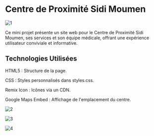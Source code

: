 # Centre de Proximité Sidi Moumen

![1](https://github.com/nouha-ech/centre-de-proximit-/assets/154752182/ec78f5c1-1763-43cf-830c-da752fcbb016)

Ce mini projet présente un site web pour le Centre de Proximité Sidi Moumen, ses services et son équipe médicale, offrant une expérience utilisateur conviviale et informative.

## Technologies Utilisées
HTML5 : Structure de la page.

CSS : Styles personnalisés dans styles.css.

Remix Icon : Icônes via un CDN.

Google Maps Embed : Affichage de l'emplacement du centre.

![2](https://github.com/nouha-ech/centre-de-proximit-/assets/154752182/76b20bb8-69a9-4aeb-9034-3d7cdadc449d)

![3](https://github.com/nouha-ech/centre-de-proximit-/assets/154752182/4efbb0b4-bc72-47de-8def-fe76250c132f)

![4](https://github.com/nouha-ech/centre-de-proximit-/assets/154752182/3c6e09db-db86-4203-b543-cab2bfeaa61f)
